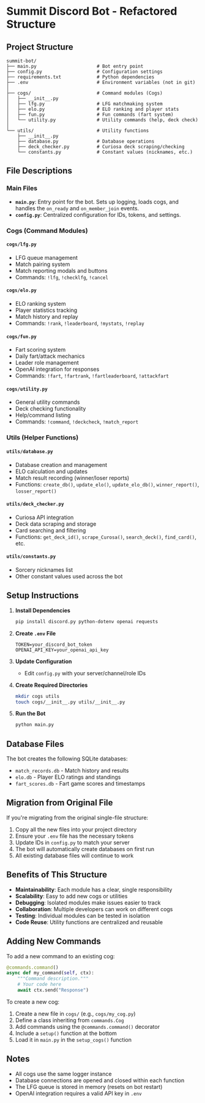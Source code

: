 # Summit Discord Bot - Refactored Structure

## Project Structure

```
summit-bot/
├── main.py                      # Bot entry point
├── config.py                    # Configuration settings
├── requirements.txt             # Python dependencies
├── .env                         # Environment variables (not in git)
│
├── cogs/                        # Command modules (Cogs)
│   ├── __init__.py
│   ├── lfg.py                   # LFG matchmaking system
│   ├── elo.py                   # ELO ranking and player stats
│   ├── fun.py                   # Fun commands (fart system)
│   └── utility.py               # Utility commands (help, deck check)
│
└── utils/                       # Utility functions
    ├── __init__.py
    ├── database.py              # Database operations
    ├── deck_checker.py          # Curiosa deck scraping/checking
    └── constants.py             # Constant values (nicknames, etc.)
```

## File Descriptions

### Main Files

- **`main.py`**: Entry point for the bot. Sets up logging, loads cogs, and handles the `on_ready` and `on_member_join` events.
- **`config.py`**: Centralized configuration for IDs, tokens, and settings.

### Cogs (Command Modules)

#### `cogs/lfg.py`

- LFG queue management
- Match pairing system
- Match reporting modals and buttons
- Commands: `!lfg`, `!checklfg`, `!cancel`

#### `cogs/elo.py`

- ELO ranking system
- Player statistics tracking
- Match history and replay
- Commands: `!rank`, `!leaderboard`, `!mystats`, `!replay`

#### `cogs/fun.py`

- Fart scoring system
- Daily fart/attack mechanics
- Leader role management
- OpenAI integration for responses
- Commands: `!fart`, `!fartrank`, `!fartleaderboard`, `!attackfart`

#### `cogs/utility.py`

- General utility commands
- Deck checking functionality
- Help/command listing
- Commands: `!command`, `!deckcheck`, `!match_report`

### Utils (Helper Functions)

#### `utils/database.py`

- Database creation and management
- ELO calculation and updates
- Match result recording (winner/loser reports)
- Functions: `create_db()`, `update_elo()`, `update_elo_db()`, `winner_report()`, `losser_report()`

#### `utils/deck_checker.py`

- Curiosa API integration
- Deck data scraping and storage
- Card searching and filtering
- Functions: `get_deck_id()`, `scrape_Curosa()`, `search_deck()`, `find_card()`, etc.

#### `utils/constants.py`

- Sorcery nicknames list
- Other constant values used across the bot

## Setup Instructions

1. **Install Dependencies**

   ```bash
   pip install discord.py python-dotenv openai requests
   ```

2. **Create `.env` File**

   ```
   TOKEN=your_discord_bot_token
   OPENAI_API_KEY=your_openai_api_key
   ```

3. **Update Configuration**

   - Edit `config.py` with your server/channel/role IDs

4. **Create Required Directories**

   ```bash
   mkdir cogs utils
   touch cogs/__init__.py utils/__init__.py
   ```

5. **Run the Bot**
   ```bash
   python main.py
   ```

## Database Files

The bot creates the following SQLite databases:

- `match_records.db` - Match history and results
- `elo.db` - Player ELO ratings and standings
- `fart_scores.db` - Fart game scores and timestamps

## Migration from Original File

If you're migrating from the original single-file structure:

1. Copy all the new files into your project directory
2. Ensure your `.env` file has the necessary tokens
3. Update IDs in `config.py` to match your server
4. The bot will automatically create databases on first run
5. All existing database files will continue to work

## Benefits of This Structure

- **Maintainability**: Each module has a clear, single responsibility
- **Scalability**: Easy to add new cogs or utilities
- **Debugging**: Isolated modules make issues easier to track
- **Collaboration**: Multiple developers can work on different cogs
- **Testing**: Individual modules can be tested in isolation
- **Code Reuse**: Utility functions are centralized and reusable

## Adding New Commands

To add a new command to an existing cog:

```python
@commands.command()
async def my_command(self, ctx):
    """Command description."""
    # Your code here
    await ctx.send("Response")
```

To create a new cog:

1. Create a new file in `cogs/` (e.g., `cogs/my_cog.py`)
2. Define a class inheriting from `commands.Cog`
3. Add commands using the `@commands.command()` decorator
4. Include a `setup()` function at the bottom
5. Load it in `main.py` in the `setup_cogs()` function

## Notes

- All cogs use the same logger instance
- Database connections are opened and closed within each function
- The LFG queue is stored in memory (resets on bot restart)
- OpenAI integration requires a valid API key in `.env`
